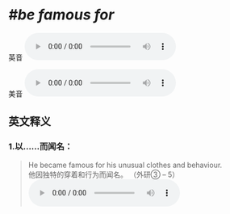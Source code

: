 # ***\#be famous for*** 
英音
<audio src="./media/be famous for1.aac" controls="controls"></audio>

美音
<audio src="./media/be famous for2.aac" controls="controls"></audio>



  

英文释义
---
### 1.**以……而闻名：**  

 > He became famous for his unusual clothes and behaviour.  
 > 他因独特的穿着和行为而闻名。  （外研③ – 5）  
<audio src="./media/famous-3.aac" controls="controls"></audio>


